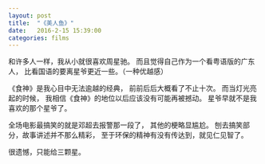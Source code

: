 ```yaml
---
layout: post
title:  "《美人鱼》"
date:   2016-2-15 15:39:00
categories: films
---
```


和许多人一样，我从小就很喜欢周星驰。
而且觉得自己作为一个看粤语版的广东人，
比看国语的要离星爷更近一些。（一种优越感）

《食神》是我心目中无法逾越的经典，
前前后后大概看了不止十次。
而当灯光亮起的时候，
我相信《食神》的地位以后应该没有可能再被撼动。
星爷早就不是我喜欢的那个星爷了。

全场电影最搞笑的就是邓超去报警那一段了，
其他的梗略显尴尬。
刨去搞笑部分，故事讲述并不那么精彩，
至于环保的精神有没有传达到，就见仁见智了。

很遗憾，只能给三颗星。

